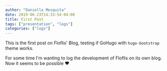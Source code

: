 ```yaml
---
author: "Daniella Mesquita"
date: 2019-06-23T14:33:54-04:00
title: First Post
tags: ["presentation", "logs"]
categories: ["logs"]
---
```


This is the first post on Floflis' Blog, testing if GoHugo with `hugo-bootstrap` theme works.

For some time I'm wanting to log the development of Floflis on its own blog. Now it seems to be possible ❤

